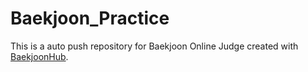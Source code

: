 # Baekjoon_Practice
This is a auto push repository for Baekjoon Online Judge created with [BaekjoonHub](https://github.com/BaekjoonHub/BaekjoonHub).
